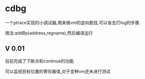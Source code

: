 # cdbg

一个ptrace实现的小调试器,用来做vm的逆向题目,可以省去打log的步骤.

用法:addBp(address,regname),然后编译运行

## V 0.01

目前完成了下断点和continue的功能.

可以监视目标位置的寄存器值,对于变种vm还未进行测试

